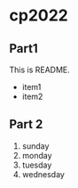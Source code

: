 # cp2022

## Part1
This is README.
- item1
- item2

## Part 2
1. sunday
1. monday
1. tuesday
1. wednesday
